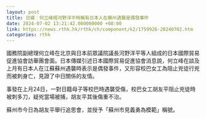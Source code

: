 ```yaml
---
layout: post
title: 日媒︰何立峰晤河野洋平時稱有日本人在蘇州遇襲是偶發事件
date: 2024-07-02 13:21:42.000000000 +08:00
link: https://news.rthk.hk/rthk/ch/component/k2/1759926-20240702.htm
categories: rthk
---
```


國務院副總理何立峰在北京與日本前眾議院議長河野洋平等人組成的日本國際貿易促進協會訪華團會面。日本傳媒引述日本國際貿易促進協會消息說，何立峰在談及上月有日本人在江蘇蘇州遇襲時表示是偶發事件，又形容校巴女工為阻止兇徒行兇而被刺身亡，見證了中日關係的友情。

事發在上月24日，一對日籍母子等校巴時遇襲受傷，校巴女工胡友平阻止兇徒時被刺多刀，疑兇當場被捕，胡友平其後傷重不治。

蘇州市今日為胡友平舉行追思會，並授予「蘇州市見義勇為模範」稱號。
